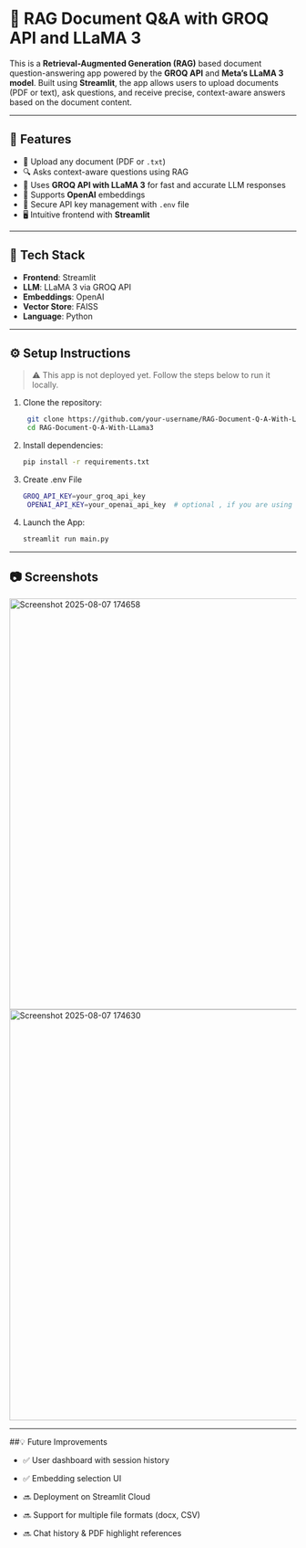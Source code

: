 # 📄 RAG Document Q&A with GROQ API and LLaMA 3

This is a **Retrieval-Augmented Generation (RAG)** based document question-answering app powered by the **GROQ API** and **Meta’s LLaMA 3 model**. Built using **Streamlit**, the app allows users to upload documents (PDF or text), ask questions, and receive precise, context-aware answers based on the document content.

---

## 🚀 Features

- 📄 Upload any document (PDF or `.txt`)
- 🔍 Asks context-aware questions using RAG
- 🧠 Uses **GROQ API with LLaMA 3** for fast and accurate LLM responses
- 🧬 Supports **OpenAI**  embeddings
- 🔐 Secure API key management with `.env` file
- 🖥️ Intuitive frontend with **Streamlit**

---

## 🧠 Tech Stack

- **Frontend**: Streamlit
- **LLM**: LLaMA 3 via GROQ API
- **Embeddings**: OpenAI 
- **Vector Store**: FAISS
- **Language**: Python

---

## ⚙️ Setup Instructions

> ⚠️ This app is not deployed yet. Follow the steps below to run it locally.

1. Clone the repository:
   ```bash
    git clone https://github.com/your-username/RAG-Document-Q-A-With-LLama3.git
    cd RAG-Document-Q-A-With-LLama3
2. Install dependencies:
   ```bash
   pip install -r requirements.txt
3. Create .env File
   ```bash
   GROQ_API_KEY=your_groq_api_key
    OPENAI_API_KEY=your_openai_api_key  # optional , if you are using huggingface embeddings then add huggingface token

4. Launch the App:
   ```bash
   streamlit run main.py

---

## 📷 Screenshots
<img width="1280" height="720" alt="Screenshot 2025-08-07 174658" src="https://github.com/user-attachments/assets/e871d348-9243-4c7b-a6d2-da4450b8a0fd" />
<img width="1280" height="720" alt="Screenshot 2025-08-07 174630" src="https://github.com/user-attachments/assets/b874922f-f350-4066-bb0c-5ca1c616eec4" />

---

##💡 Future Improvements
 - ✅ User dashboard with session history

 - ✅ Embedding selection UI

 - 🔜 Deployment on Streamlit Cloud

 - 🔜 Support for multiple file formats (docx, CSV)

 - 🔜 Chat history & PDF highlight references


